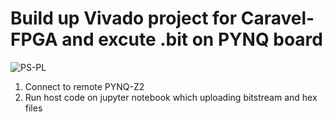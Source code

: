 # Build up Vivado project for Caravel-FPGA and excute .bit on PYNQ board

![PS-PL](https://github.com/vic9112/SOC/assets/137171415/bc9b2275-97b4-42df-ac04-adccc43c8c4b)

1. Connect to remote PYNQ-Z2
2. Run host code on jupyter notebook which uploading bitstream and hex files
